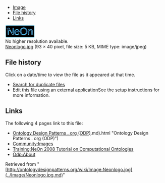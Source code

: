 * [Image](../Image/Neonlogo.jpg.md#file)
* [File history](../Image/Neonlogo.jpg.md#filehistory)
* [Links](../Image/Neonlogo.jpg.md#filelinks)

[![Image:Neonlogo.jpg](../images/d/db/Neonlogo.jpg)](../images/d/db/Neonlogo.jpg)  
No higher resolution available.  
[Neonlogo.jpg](../images/d/db/Neonlogo.jpg)‎ (93 × 40 pixel, file size: 5 KB, MIME type: image/jpeg)

## File history

Click on a date/time to view the file as it appeared at that time.



  
* [Search for duplicate files](http://ontologydesignpatterns.org/wiki/Special:FileDuplicateSearch/Neonlogo.jpg "Special:FileDuplicateSearch/Neonlogo.jpg")
* [Edit this file using an external application](http://ontologydesignpatterns.org/wiki/index.php?title=Image:Neonlogo.jpg&action=edit&externaledit=true&mode=file "Image:Neonlogo.jpg")See the [setup instructions](http://www.mediawiki.org/wiki/Manual:External_editors "http://www.mediawiki.org/wiki/Manual:External_editors") for more information.

## Links



The following 4 pages link to this file:


* [Ontology Design Patterns . org (ODP)](../Ontology_Design_Patterns_._org_(ODP).md).md).html "Ontology Design Patterns . org (ODP)")
* [Community:Images](../Community/Images.md "Community:Images")
* [Training:NeOn 2008 Tutorial on Computational Ontologies](../Training/NeOn_2008_Tutorial_on_Computational_Ontologies.md "Training:NeOn 2008 Tutorial on Computational Ontologies")
* [Odp:About](../Odp/About.md "Odp:About")


Retrieved from "[http://ontologydesignpatterns.org/wiki/Image:Neonlogo.jpg](../Image/Neonlogo.jpg.md)"